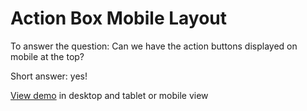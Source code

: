 # Action Box Mobile Layout

To answer the question: Can we have the action buttons displayed on mobile at the top?

Short answer: yes!

<a href="demo.html">View demo</a> in desktop and tablet or mobile view



